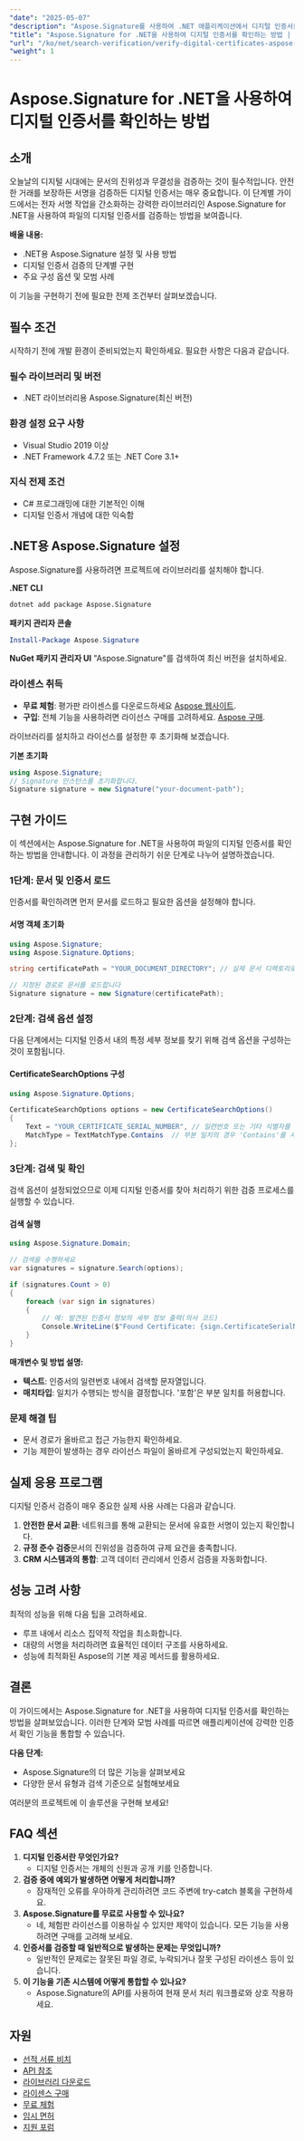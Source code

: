 ```yaml
---
"date": "2025-05-07"
"description": "Aspose.Signature를 사용하여 .NET 애플리케이션에서 디지털 인증서를 확인하는 방법을 알아보세요. 안전한 문서 처리를 위한 이 종합 가이드를 참조하세요."
"title": "Aspose.Signature for .NET을 사용하여 디지털 인증서를 확인하는 방법 | 단계별 가이드"
"url": "/ko/net/search-verification/verify-digital-certificates-aspose-signature-dotnet/"
"weight": 1
---
```


# Aspose.Signature for .NET을 사용하여 디지털 인증서를 확인하는 방법

## 소개

오늘날의 디지털 시대에는 문서의 진위성과 무결성을 검증하는 것이 필수적입니다. 안전한 거래를 보장하든 서명을 검증하든 디지털 인증서는 매우 중요합니다. 이 단계별 가이드에서는 전자 서명 작업을 간소화하는 강력한 라이브러리인 Aspose.Signature for .NET을 사용하여 파일의 디지털 인증서를 검증하는 방법을 보여줍니다.

**배울 내용:**
- .NET용 Aspose.Signature 설정 및 사용 방법
- 디지털 인증서 검증의 단계별 구현
- 주요 구성 옵션 및 모범 사례

이 기능을 구현하기 전에 필요한 전제 조건부터 살펴보겠습니다.

## 필수 조건

시작하기 전에 개발 환경이 준비되었는지 확인하세요. 필요한 사항은 다음과 같습니다.

### 필수 라이브러리 및 버전
- .NET 라이브러리용 Aspose.Signature(최신 버전)
  
### 환경 설정 요구 사항
- Visual Studio 2019 이상
- .NET Framework 4.7.2 또는 .NET Core 3.1+

### 지식 전제 조건
- C# 프로그래밍에 대한 기본적인 이해
- 디지털 인증서 개념에 대한 익숙함

## .NET용 Aspose.Signature 설정

Aspose.Signature를 사용하려면 프로젝트에 라이브러리를 설치해야 합니다.

**.NET CLI**
```bash
dotnet add package Aspose.Signature
```

**패키지 관리자 콘솔**
```powershell
Install-Package Aspose.Signature
```

**NuGet 패키지 관리자 UI**
"Aspose.Signature"를 검색하여 최신 버전을 설치하세요.

### 라이센스 취득
- **무료 체험**: 평가판 라이센스를 다운로드하세요 [Aspose 웹사이트](https://purchase.aspose.com/temporary-license).
- **구입**: 전체 기능을 사용하려면 라이선스 구매를 고려하세요. [Aspose 구매](https://purchase.groupdocs.com/buy).

라이브러리를 설치하고 라이선스를 설정한 후 초기화해 보겠습니다.

**기본 초기화**
```csharp
using Aspose.Signature;
// Signature 인스턴스를 초기화합니다.
Signature signature = new Signature("your-document-path");
```

## 구현 가이드

이 섹션에서는 Aspose.Signature for .NET을 사용하여 파일의 디지털 인증서를 확인하는 방법을 안내합니다. 이 과정을 관리하기 쉬운 단계로 나누어 설명하겠습니다.

### 1단계: 문서 및 인증서 로드

인증서를 확인하려면 먼저 문서를 로드하고 필요한 옵션을 설정해야 합니다.

#### 서명 객체 초기화
```csharp
using Aspose.Signature;
using Aspose.Signature.Options;

string certificatePath = "YOUR_DOCUMENT_DIRECTORY"; // 실제 문서 디렉토리로 교체하세요

// 지정된 경로로 문서를 로드합니다
Signature signature = new Signature(certificatePath);
```

### 2단계: 검색 옵션 설정

다음 단계에서는 디지털 인증서 내의 특정 세부 정보를 찾기 위해 검색 옵션을 구성하는 것이 포함됩니다.

#### CertificateSearchOptions 구성
```csharp
using Aspose.Signature.Options;

CertificateSearchOptions options = new CertificateSearchOptions()
{
    Text = "YOUR_CERTIFICATE_SERIAL_NUMBER", // 일련번호 또는 기타 식별자를 지정하세요
    MatchType = TextMatchType.Contains  // 부분 일치의 경우 'Contains'를 사용하세요.
};
```

### 3단계: 검색 및 확인

검색 옵션이 설정되었으므로 이제 디지털 인증서를 찾아 처리하기 위한 검증 프로세스를 실행할 수 있습니다.

#### 검색 실행
```csharp
using Aspose.Signature.Domain;

// 검색을 수행하세요
var signatures = signature.Search(options);

if (signatures.Count > 0)
{
    foreach (var sign in signatures)
    {
        // 예: 발견된 인증서 정보의 세부 정보 출력(의사 코드)
        Console.WriteLine($"Found Certificate: {sign.CertificateSerialNumber}");
    }
}
```

**매개변수 및 방법 설명:**
- **텍스트**: 인증서의 일련번호 내에서 검색할 문자열입니다.
- **매치타입**: 일치가 수행되는 방식을 결정합니다. '포함'은 부분 일치를 허용합니다.

### 문제 해결 팁
- 문서 경로가 올바르고 접근 가능한지 확인하세요.
- 기능 제한이 발생하는 경우 라이선스 파일이 올바르게 구성되었는지 확인하세요.

## 실제 응용 프로그램

디지털 인증서 검증이 매우 중요한 실제 사용 사례는 다음과 같습니다.
1. **안전한 문서 교환**: 네트워크를 통해 교환되는 문서에 유효한 서명이 있는지 확인합니다.
2. **규정 준수 검증**문서의 진위성을 검증하여 규제 요건을 충족합니다.
3. **CRM 시스템과의 통합**: 고객 데이터 관리에서 인증서 검증을 자동화합니다.

## 성능 고려 사항

최적의 성능을 위해 다음 팁을 고려하세요.
- 루프 내에서 리소스 집약적 작업을 최소화합니다.
- 대량의 서명을 처리하려면 효율적인 데이터 구조를 사용하세요.
- 성능에 최적화된 Aspose의 기본 제공 메서드를 활용하세요.

## 결론

이 가이드에서는 Aspose.Signature for .NET을 사용하여 디지털 인증서를 확인하는 방법을 살펴보았습니다. 이러한 단계와 모범 사례를 따르면 애플리케이션에 강력한 인증서 확인 기능을 통합할 수 있습니다. 

**다음 단계:**
- Aspose.Signature의 더 많은 기능을 살펴보세요
- 다양한 문서 유형과 검색 기준으로 실험해보세요

여러분의 프로젝트에 이 솔루션을 구현해 보세요!

## FAQ 섹션

1. **디지털 인증서란 무엇인가요?**
   - 디지털 인증서는 개체의 신원과 공개 키를 인증합니다.
2. **검증 중에 예외가 발생하면 어떻게 처리합니까?**
   - 잠재적인 오류를 우아하게 관리하려면 코드 주변에 try-catch 블록을 구현하세요.
3. **Aspose.Signature를 무료로 사용할 수 있나요?**
   - 네, 체험판 라이선스를 이용하실 수 있지만 제약이 있습니다. 모든 기능을 사용하려면 구매를 고려해 보세요.
4. **인증서를 검증할 때 일반적으로 발생하는 문제는 무엇입니까?**
   - 일반적인 문제로는 잘못된 파일 경로, 누락되거나 잘못 구성된 라이센스 등이 있습니다.
5. **이 기능을 기존 시스템에 어떻게 통합할 수 있나요?**
   - Aspose.Signature의 API를 사용하여 현재 문서 처리 워크플로와 상호 작용하세요.

## 자원
- [선적 서류 비치](https://docs.groupdocs.com/signature/net/)
- [API 참조](https://apireference.aspose.com/signature/net)
- [라이브러리 다운로드](https://downloads.aspose.com/total/net)
- [라이센스 구매](https://purchase.groupdocs.com/buy)
- [무료 체험](https://downloads.aspose.com/total/net)
- [임시 면허](https://purchase.groupdocs.com/temporary-license/)
- [지원 포럼](https://forum.aspose.com/c/signature/)